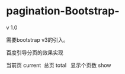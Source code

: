 # pagination-Bootstrap-


v 1.0

<p>需要bootstrap v3的引入。</p>
<p>百度引导分页的效果实现</p>
<p>当前页 current  总页 total   显示个页数 show </p>
